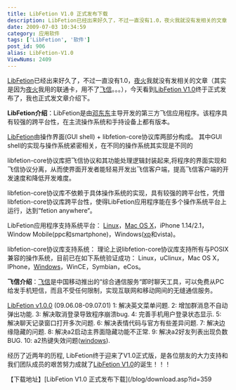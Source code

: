 ```yaml
---
title: LibFetion V1.0 正式发布下载
description: LibFetion已经出来好久了，不过一直没有1.0，夜火我就没有发相关的文章（其实是因为夜火我用的联通卡，用不了飞信。。。），今天看到LibFetionV1.0终于正式发布了，我也正式发文章介绍下。LibFetion介绍：LibFetion是由邓东东主导开发的第三方飞信应用程序。该程序具有较强的跨平台性，在主流操作系统和手持设备上都有版本。LibFetion由操作界面(GUIshell)+libfetion-core协议库两部分构成。其中GUIshell的实现与操作系统紧密相关，在不同的操作系统其实现是不同的......
date: 2009-07-03 10:34:59
category: 应用软件
tags: ['LibFetion', '软件']
post_id: 906
alias: LibFetion-V1.0
ViewNums: 2409
---
```


[LibFetion](/tags/LibFetion)已经出来好久了，不过一直没有1.0，[夜火](/blog/)我就没有发相关的文章（其实是因为[夜火](/blog/)我用的联通卡，用不了[飞信](http://www.fetion.com.cn/)。。。），今天看到[LibFetion V1.0](/blog/libfetion-v10)终于正式发布了，我也正式发文章介绍下。

**LibFetion介绍**：LibFetion是由[邓东东](http://www.libfetion.cn/author.html)主导开发的第三方飞信应用程序。该程序具有较强的跨平台性，在主流操作系统和手持设备上都有版本。

[LibFetion](/tags/LibFetion)由操作界面(GUI shell) + libfetion-core协议库两部分构成。
其中GUI shell的实现与操作系统紧密相关，在不同的操作系统其实现是不同的

libfetion-core协议库把飞信协议和其功能处理逻辑封装起来,将程序的界面实现和飞信协议分离，从而使界面开发者能轻易开发出飞信客户端，提高飞信客户端的开发速度和降低开发难度。

libfetion-core协议库不依赖于具体操作系统的实现，具有较强的跨平台性，凭借libfetion-core协议库跨平台性，使得LibFetion应用程序能在多个操作系统平台上运行，达到“fetion anywhere“。

LibFetion应用程序支持系统平台：
[Linux](/tags/Linux)，[Mac OS X](/tags/Mac)，iPhone 1.14/2.1，Window Mobile(ppc和smartphone)，Windows([xp](/blog/deepin-litexp-windows-xp-sp3-v62)和vista)。

libfetion-core协议库支持系统：
理论上说libfetion-core协议库支持所有与POSIX兼容的操作系统，目前已在如下系统验证成功：
Linux，uClinux，Mac OS X，IPhone，[Windows](/blog/windows-server-2008-x86-dvd-chs)，WinCE，Symbian，eCos。

**飞信介绍**：[飞信](http://www.fetion.com.cn/)是中国移动推出的“综合通信服务“即时聊天工具，可以免费从PC给发手机短信，而且不受任何限制，实现互联网和移动网间的无缝通信服务。

[LibFetion v1.0.0](/blog/libfetion-v10) (09.06.08-09.07.01)
1: 解决英文菜单问题.
2: 增加群消息不自动弹出功能.
3: 解决取消登录导致程序崩溃bug.
4: 完善手机用户登录状态显示.
5: 解决聊天记录窗口打开多次问题.
6: 解决表情代码与官方有些差异问题.
7: 解决边缘隐藏的问题.
8: 解决a2启动主界面隐藏功能不正常.
9: 解决a2好友列表出现负数BUG.
10: a2热键失效问题([windows](/blog/windows-server-2008-r2-beta)).

经历了近两年的历程, LibFetion终于迎来了V1.0正式版，是各位朋友的大力支持和我们团队成员的艰苦努力成就了[LibFetion V1.0](/blog/libfetion-v10)的诞生！！！

【下载地址】[LibFetion V1.0 正式发布下载](/blog/download.asp?id=359


